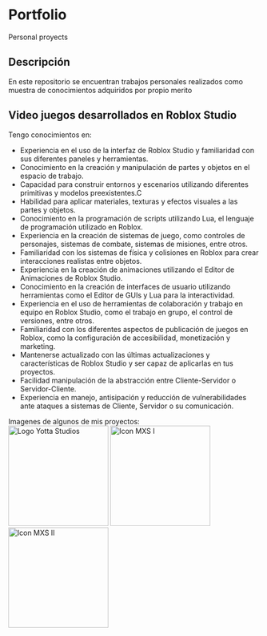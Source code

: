 # Portfolio
Personal proyects
## Descripción
En este repositorio se encuentran trabajos personales realizados como muestra de conocimientos adquiridos por propio merito

## Video juegos desarrollados en Roblox Studio
Tengo conocimientos en:
<ul>
  <li>Experiencia en el uso de la interfaz de Roblox Studio y familiaridad con sus diferentes paneles y herramientas.</li>
  <li>Conocimiento en la creación y manipulación de partes y objetos en el espacio de trabajo.</li>
  <li>Capacidad para construir entornos y escenarios utilizando diferentes primitivas y modelos preexistentes.C</li>
  <li>Habilidad para aplicar materiales, texturas y efectos visuales a las partes y objetos.</li>
  <li>Conocimiento en la programación de scripts utilizando Lua, el lenguaje de programación utilizado en Roblox.</li>
  <li>Experiencia en la creación de sistemas de juego, como controles de personajes, sistemas de combate, sistemas de misiones, entre otros.</li>
  <li>Familiaridad con los sistemas de física y colisiones en Roblox para crear interacciones realistas entre objetos.</li>
  <li>Experiencia en la creación de animaciones utilizando el Editor de Animaciones de Roblox Studio.</li>
  <li>Conocimiento en la creación de interfaces de usuario utilizando herramientas como el Editor de GUIs y Lua para la interactividad.</li>
  <li>Experiencia en el uso de herramientas de colaboración y trabajo en equipo en Roblox Studio, como el trabajo en grupo, el control de versiones, entre otros.</li>
  <li>Familiaridad con los diferentes aspectos de publicación de juegos en Roblox, como la configuración de accesibilidad, monetización y marketing.</li>
  <li>Mantenerse actualizado con las últimas actualizaciones y características de Roblox Studio y ser capaz de aplicarlas en tus proyectos.</li>
  <li>Facilidad manipulación de la abstracción entre Cliente-Servidor o Servidor-Cliente.</li>
  <li>Experiencia en manejo, antisipación y reducción de vulnerabilidades ante ataques a sistemas de Cliente, Servidor o su comunicación.</li>
</ul>
Imagenes de algunos de mis proyectos:
<div class="carousel">
  <img class="carousel-image" src="https://github.com/FernandoNnez/Utilites/blob/main/YottaStudiosRadial2.png" alt="Logo Yotta Studios " width="200">
  <img class="carousel-image" src="https://github.com/FernandoNnez/Utilites/blob/main/Miniatura1.png" alt="Icon MXS I " width="200">
  <img class="carousel-image" src="https://github.com/FernandoNnez/Utilites/blob/main/IconGraph.png" alt="Icon MXS II " width="200">
</div>
